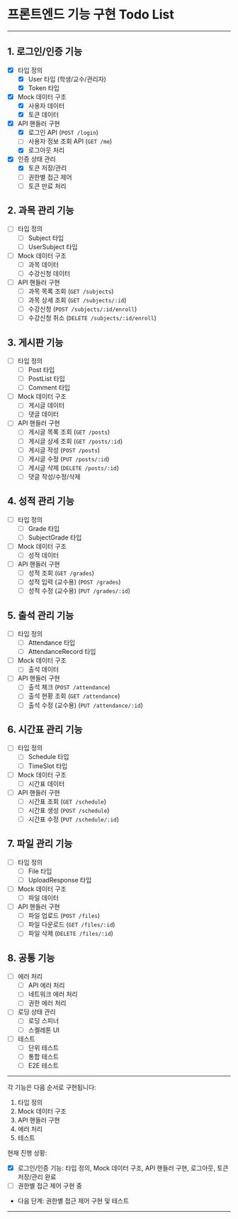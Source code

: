 # 프론트엔드 기능 구현 Todo List

---

## 1. 로그인/인증 기능
- [x] 타입 정의
  - [x] User 타입 (학생/교수/관리자)
  - [x] Token 타입
- [x] Mock 데이터 구조
  - [x] 사용자 데이터
  - [x] 토큰 데이터
- [x] API 핸들러 구현
  - [x] 로그인 API (`POST /login`)
  - [ ] 사용자 정보 조회 API (`GET /me`)
  - [x] 로그아웃 처리
- [x] 인증 상태 관리
  - [x] 토큰 저장/관리
  - [ ] 권한별 접근 제어
  - [ ] 토큰 만료 처리

## 2. 과목 관리 기능
- [ ] 타입 정의
  - [ ] Subject 타입
  - [ ] UserSubject 타입
- [ ] Mock 데이터 구조
  - [ ] 과목 데이터
  - [ ] 수강신청 데이터
- [ ] API 핸들러 구현
  - [ ] 과목 목록 조회 (`GET /subjects`)
  - [ ] 과목 상세 조회 (`GET /subjects/:id`)
  - [ ] 수강신청 (`POST /subjects/:id/enroll`)
  - [ ] 수강신청 취소 (`DELETE /subjects/:id/enroll`)

## 3. 게시판 기능
- [ ] 타입 정의
  - [ ] Post 타입
  - [ ] PostList 타입
  - [ ] Comment 타입
- [ ] Mock 데이터 구조
  - [ ] 게시글 데이터
  - [ ] 댓글 데이터
- [ ] API 핸들러 구현
  - [ ] 게시글 목록 조회 (`GET /posts`)
  - [ ] 게시글 상세 조회 (`GET /posts/:id`)
  - [ ] 게시글 작성 (`POST /posts`)
  - [ ] 게시글 수정 (`PUT /posts/:id`)
  - [ ] 게시글 삭제 (`DELETE /posts/:id`)
  - [ ] 댓글 작성/수정/삭제

## 4. 성적 관리 기능
- [ ] 타입 정의
  - [ ] Grade 타입
  - [ ] SubjectGrade 타입
- [ ] Mock 데이터 구조
  - [ ] 성적 데이터
- [ ] API 핸들러 구현
  - [ ] 성적 조회 (`GET /grades`)
  - [ ] 성적 입력 (교수용) (`POST /grades`)
  - [ ] 성적 수정 (교수용) (`PUT /grades/:id`)

## 5. 출석 관리 기능
- [ ] 타입 정의
  - [ ] Attendance 타입
  - [ ] AttendanceRecord 타입
- [ ] Mock 데이터 구조
  - [ ] 출석 데이터
- [ ] API 핸들러 구현
  - [ ] 출석 체크 (`POST /attendance`)
  - [ ] 출석 현황 조회 (`GET /attendance`)
  - [ ] 출석 수정 (교수용) (`PUT /attendance/:id`)

## 6. 시간표 관리 기능
- [ ] 타입 정의
  - [ ] Schedule 타입
  - [ ] TimeSlot 타입
- [ ] Mock 데이터 구조
  - [ ] 시간표 데이터
- [ ] API 핸들러 구현
  - [ ] 시간표 조회 (`GET /schedule`)
  - [ ] 시간표 생성 (`POST /schedule`)
  - [ ] 시간표 수정 (`PUT /schedule/:id`)

## 7. 파일 관리 기능
- [ ] 타입 정의
  - [ ] File 타입
  - [ ] UploadResponse 타입
- [ ] Mock 데이터 구조
  - [ ] 파일 데이터
- [ ] API 핸들러 구현
  - [ ] 파일 업로드 (`POST /files`)
  - [ ] 파일 다운로드 (`GET /files/:id`)
  - [ ] 파일 삭제 (`DELETE /files/:id`)

## 8. 공통 기능
- [ ] 에러 처리
  - [ ] API 에러 처리
  - [ ] 네트워크 에러 처리
  - [ ] 권한 에러 처리
- [ ] 로딩 상태 관리
  - [ ] 로딩 스피너
  - [ ] 스켈레톤 UI
- [ ] 테스트
  - [ ] 단위 테스트
  - [ ] 통합 테스트
  - [ ] E2E 테스트

---

각 기능은 다음 순서로 구현됩니다:
1. 타입 정의
2. Mock 데이터 구조
3. API 핸들러 구현
4. 에러 처리
5. 테스트

현재 진행 상황:
- [x] 로그인/인증 기능: 타입 정의, Mock 데이터 구조, API 핸들러 구현, 로그아웃, 토큰 저장/관리 완료
- [ ] 권한별 접근 제어 구현 중
- 다음 단계: 권한별 접근 제어 구현 및 테스트

---
